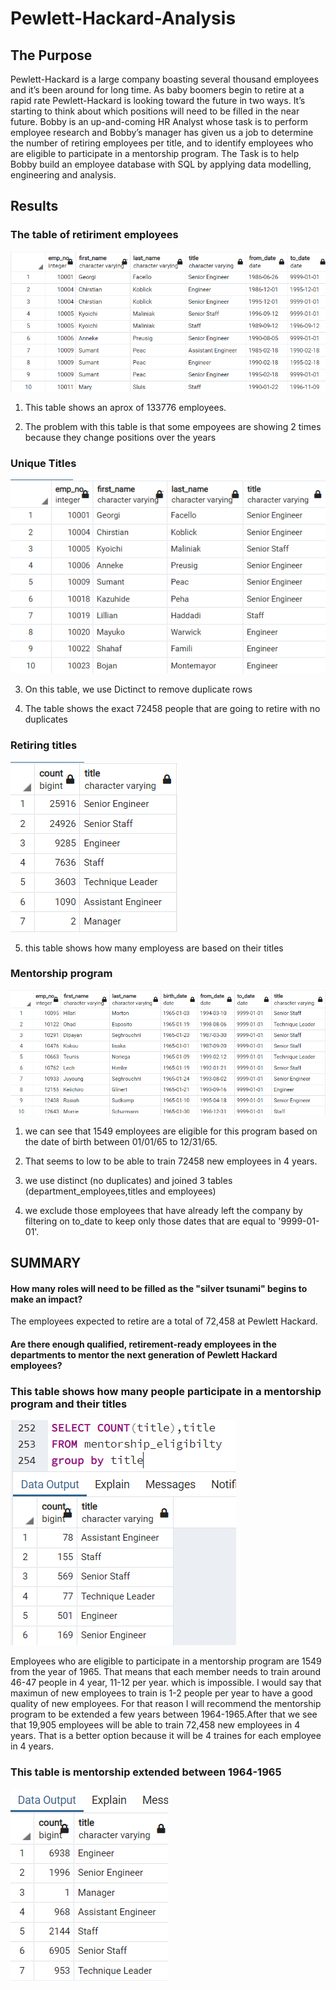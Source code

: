 # Pewlett-Hackard-Analysis
## The Purpose
Pewlett-Hackard is a large company boasting several thousand employees and it’s been around for long time. As baby boomers begin to retire at a rapid rate Pewlett-Hackard is looking toward the future in two ways. It’s starting to think about which positions will need to be filled in the near future.
Bobby is an up-and-coming HR Analyst whose task is to perform employee research and Bobby’s manager has given us a job to determine the number of retiring employees per title, and to identify employees who are eligible to participate in a mentorship program. The Task is to help Bobby build an employee database with SQL by applying data modelling, engineering and analysis.
## Results
### The table of retiriment employees
![retirement_titles](retirement_titles.png)

1) This table shows an aprox of 133776 employees.

2) The problem with this table is that some empoyees are showing 2 times because they change positions over the years
### Unique Titles
![unique_titles](unique_titles.png)

3) On this table, we use Dictinct to remove duplicate rows
 
4) The table shows the exact 72458 people that are going to retire with no duplicates
### Retiring titles
![retiring_titles](retiring_titles.png)

5) this table shows how many employess are based on their titles
### Mentorship program
![mentorship_eligibility](mentorship_eligibility.png)

1) we can see that 1549 employees are eligible for this program based on the date of birth between 01/01/65 to 12/31/65.

2) That seems to low to be able to train 72458 new employees in 4 years.

3) we use distinct (no duplicates) and joined 3 tables (department_employees,titles and employees)

4) we exclude those employees that have already left the company by filtering on to_date to keep only those dates that are equal to '9999-01-01'.
## SUMMARY
#### How many roles will need to be filled as the "silver tsunami" begins to make an impact?
The employees expected to retire are a total of 72,458 at Pewlett Hackard. 
#### Are there enough qualified, retirement-ready employees in the departments to mentor the next generation of Pewlett Hackard employees?
### This table shows how many people participate in a mentorship program and their titles
![mentor_count](mentor_count.png)

Employees who are eligible to participate in a mentorship program  are 1549 from the year of 1965. That means that each member needs to train around 46-47 people in 4 year, 11-12 per year. which is impossible. I would say that maximun of new employees to train is 1-2 people per year to have a good quality of new employees. 
For that reason I will recommend the mentorship program to be extended a few years between 1964-1965.After that we see that 19,905 employees will be able to train 72,458 new employees in 4 years. That is a better option because it will be 4 traines for each employee in 4 years.
### This table is mentorship extended between 1964-1965
![mentor_count1964](mentor_count1964.png)

